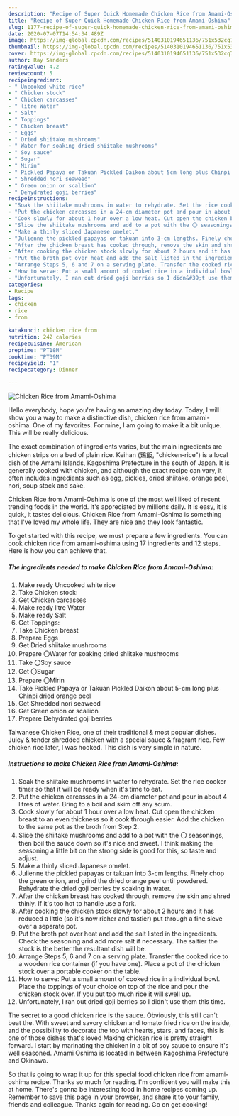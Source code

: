```yaml
---
description: "Recipe of Super Quick Homemade Chicken Rice from Amami-Oshima"
title: "Recipe of Super Quick Homemade Chicken Rice from Amami-Oshima"
slug: 1177-recipe-of-super-quick-homemade-chicken-rice-from-amami-oshima
date: 2020-07-07T14:54:34.489Z
image: https://img-global.cpcdn.com/recipes/5140310194651136/751x532cq70/chicken-rice-from-amami-oshima-recipe-main-photo.jpg
thumbnail: https://img-global.cpcdn.com/recipes/5140310194651136/751x532cq70/chicken-rice-from-amami-oshima-recipe-main-photo.jpg
cover: https://img-global.cpcdn.com/recipes/5140310194651136/751x532cq70/chicken-rice-from-amami-oshima-recipe-main-photo.jpg
author: Ray Sanders
ratingvalue: 4.2
reviewcount: 5
recipeingredient:
- " Uncooked white rice"
- " Chicken stock"
- " Chicken carcasses"
- " litre Water"
- " Salt"
- " Toppings"
- " Chicken breast"
- " Eggs"
- " Dried shiitake mushrooms"
- " Water for soaking dried shiitake mushrooms"
- " Soy sauce"
- " Sugar"
- " Mirin"
- " Pickled Papaya or Takuan Pickled Daikon about 5cm long plus Chinpi dried orange peel"
- " Shredded nori seaweed"
- " Green onion or scallion"
- " Dehydrated goji berries"
recipeinstructions:
- "Soak the shiitake mushrooms in water to rehydrate. Set the rice cooker timer so that it will be ready when it&#39;s time to eat."
- "Put the chicken carcasses in a 24-cm diameter pot and pour in about 4 litres of water. Bring to a boil and skim off any scum."
- "Cook slowly for about 1 hour over a low heat. Cut open the chicken breast to an even thickness so it cook through easier. Add the chicken to the same pot as the broth from Step 2."
- "Slice the shiitake mushrooms and add to a pot with the 〇 seasonings, then boil the sauce down so it&#39;s nice and sweet. I think making the seasoning a little bit on the strong side is good for this, so taste and adjust."
- "Make a thinly sliced Japanese omelet."
- "Julienne the pickled papayas or takuan into 3-cm lengths. Finely chop the green onion, and grind the dried orange peel until powdered. Rehydrate the dried goji berries by soaking in water."
- "After the chicken breast has cooked through, remove the skin and shred thinly. If it&#39;s too hot to handle use a fork."
- "After cooking the chicken stock slowly for about 2 hours and it has reduced a little (so it&#39;s now richer and tastier) put through a fine sieve over a separate pot."
- "Put the broth pot over heat and add the salt listed in the ingredients. Check the seasoning and add more salt if necessary. The saltier the stock is the better the resultant dish will be."
- "Arrange Steps 5, 6 and 7 on a serving plate. Transfer the cooked rice to a wooden rice container (if you have one). Place a pot of the chicken stock over a portable cooker on the table."
- "How to serve: Put a small amount of cooked rice in a individual bowl. Place the toppings of your choice on top of the rice and pour the chicken stock over. If you put too much rice it will swell up."
- "Unfortunately, I ran out dried goji berries so I didn&#39;t use them this time."
categories:
- Recipe
tags:
- chicken
- rice
- from

katakunci: chicken rice from 
nutrition: 242 calories
recipecuisine: American
preptime: "PT18M"
cooktime: "PT39M"
recipeyield: "1"
recipecategory: Dinner

---
```



![Chicken Rice from Amami-Oshima](https://img-global.cpcdn.com/recipes/5140310194651136/751x532cq70/chicken-rice-from-amami-oshima-recipe-main-photo.jpg)

Hello everybody, hope you're having an amazing day today. Today, I will show you a way to make a distinctive dish, chicken rice from amami-oshima. One of my favorites. For mine, I am going to make it a bit unique. This will be really delicious.

The exact combination of ingredients varies, but the main ingredients are chicken strips on a bed of plain rice. Keihan (鶏飯, &#34;chicken-rice&#34;) is a local dish of the Amami Islands, Kagoshima Prefecture in the south of Japan. It is generally cooked with chicken, and although the exact recipe can vary, it often includes ingredients such as egg, pickles, dried shiitake, orange peel, nori, soup stock and sake.

Chicken Rice from Amami-Oshima is one of the most well liked of recent trending foods in the world. It's appreciated by millions daily. It is easy, it is quick, it tastes delicious. Chicken Rice from Amami-Oshima is something that I've loved my whole life. They are nice and they look fantastic.


To get started with this recipe, we must prepare a few ingredients. You can cook chicken rice from amami-oshima using 17 ingredients and 12 steps. Here is how you can achieve that.

<!--inarticleads1-->

##### The ingredients needed to make Chicken Rice from Amami-Oshima:

1. Make ready  Uncooked white rice
1. Take  Chicken stock:
1. Get  Chicken carcasses
1. Make ready  litre Water
1. Make ready  Salt
1. Get  Toppings:
1. Take  Chicken breast
1. Prepare  Eggs
1. Get  Dried shiitake mushrooms
1. Prepare  〇Water for soaking dried shiitake mushrooms
1. Take  〇Soy sauce
1. Get  〇Sugar
1. Prepare  〇Mirin
1. Take  Pickled Papaya or Takuan Pickled Daikon about 5-cm long plus Chinpi dried orange peel
1. Get  Shredded nori seaweed
1. Get  Green onion or scallion
1. Prepare  Dehydrated goji berries


Taiwanese Chicken Rice, one of their traditional &amp; most popular dishes. Juicy &amp; tender shredded chicken with a special sauce &amp; fragrant rice. Few chicken rice later, I was hooked. This dish is very simple in nature. 

<!--inarticleads2-->

##### Instructions to make Chicken Rice from Amami-Oshima:

1. Soak the shiitake mushrooms in water to rehydrate. Set the rice cooker timer so that it will be ready when it&#39;s time to eat.
1. Put the chicken carcasses in a 24-cm diameter pot and pour in about 4 litres of water. Bring to a boil and skim off any scum.
1. Cook slowly for about 1 hour over a low heat. Cut open the chicken breast to an even thickness so it cook through easier. Add the chicken to the same pot as the broth from Step 2.
1. Slice the shiitake mushrooms and add to a pot with the 〇 seasonings, then boil the sauce down so it&#39;s nice and sweet. I think making the seasoning a little bit on the strong side is good for this, so taste and adjust.
1. Make a thinly sliced Japanese omelet.
1. Julienne the pickled papayas or takuan into 3-cm lengths. Finely chop the green onion, and grind the dried orange peel until powdered. Rehydrate the dried goji berries by soaking in water.
1. After the chicken breast has cooked through, remove the skin and shred thinly. If it&#39;s too hot to handle use a fork.
1. After cooking the chicken stock slowly for about 2 hours and it has reduced a little (so it&#39;s now richer and tastier) put through a fine sieve over a separate pot.
1. Put the broth pot over heat and add the salt listed in the ingredients. Check the seasoning and add more salt if necessary. The saltier the stock is the better the resultant dish will be.
1. Arrange Steps 5, 6 and 7 on a serving plate. Transfer the cooked rice to a wooden rice container (if you have one). Place a pot of the chicken stock over a portable cooker on the table.
1. How to serve: Put a small amount of cooked rice in a individual bowl. Place the toppings of your choice on top of the rice and pour the chicken stock over. If you put too much rice it will swell up.
1. Unfortunately, I ran out dried goji berries so I didn&#39;t use them this time.


The secret to a good chicken rice is the sauce. Obviously, this still can&#39;t beat the. With sweet and savory chicken and tomato fried rice on the inside, and the possibility to decorate the top with hearts, stars, and faces, this is one of those dishes that&#39;s loved Making chicken rice is pretty straight forward. I start by marinating the chicken in a bit of soy sauce to ensure it&#39;s well seasoned. Amami Oshima is located in between Kagoshima Prefecture and Okinawa. 

So that is going to wrap it up for this special food chicken rice from amami-oshima recipe. Thanks so much for reading. I'm confident you will make this at home. There's gonna be interesting food in home recipes coming up. Remember to save this page in your browser, and share it to your family, friends and colleague. Thanks again for reading. Go on get cooking!
